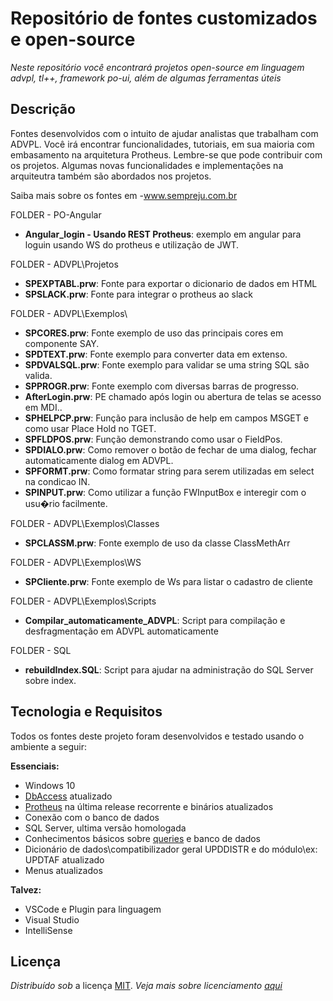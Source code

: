 
Repositório de fontes customizados e open-source
====
_Neste repositório você encontrará projetos open-source em linguagem advpl, tl++, framework po-ui, além de algumas ferramentas úteis_




Descrição
----

Fontes desenvolvidos com o intuito de ajudar analistas que trabalham com ADVPL. Você irá encontrar funcionalidades, tutoriais, em sua maioria com embasamento na arquitetura Protheus. Lembre-se que pode contribuir com os projetos. Algumas novas funcionalidades e implementações na arquiteutra também são abordados nos projetos.

Saiba mais sobre os fontes em -www.sempreju.com.br

FOLDER - PO-Angular
 * **Angular_login - Usando REST Protheus**: exemplo em angular para loguin usando WS do protheus e utilização de JWT.

FOLDER - ADVPL\Projetos
  * **SPEXPTABL.prw**: Fonte para exportar o dicionario de dados em HTML
  * **SPSLACK.prw**: Fonte para integrar o protheus ao slack

FOLDER - ADVPL\Exemplos\
   * **SPCORES.prw**: Fonte exemplo de uso das principais cores em componente SAY.
   * **SPDTEXT.prw**: Fonte exemplo para converter data em extenso.
   * **SPDVALSQL.prw**: Fonte exemplo para validar se uma string SQL são valida.
   * **SPPROGR.prw**: Fonte exemplo com diversas barras de progresso.
   * **AfterLogin.prw**: PE chamado após login ou abertura de telas se acesso em MDI..
   * **SPHELPCP.prw**: Função para inclusão de help em campos MSGET e como usar Place Hold no TGET.
   * **SPFLDPOS.prw**: Função demonstrando como usar o FieldPos.
   * **SPDIALO.prw**: Como remover o botão de fechar de uma dialog, fechar automaticamente dialog em ADVPL.
   * **SPFORMT.prw**: Como formatar string para serem utilizadas em select na condicao IN.
   * **SPINPUT.prw**: Como utilizar a função FWInputBox e interegir com o usu�rio facilmente.

FOLDER - ADVPL\Exemplos\Classes
  * **SPCLASSM.prw**: Fonte exemplo de uso da classe ClassMethArr

FOLDER - ADVPL\Exemplos\WS
  * **SPCliente.prw**: Fonte exemplo de Ws para listar o cadastro de cliente

FOLDER - ADVPL\Exemplos\Scripts
  * **Compilar_automaticamente_ADVPL**: Script para compilação e desfragmentação em ADVPL automaticamente

FOLDER - SQL
  * **rebuildIndex.SQL**: Script para ajudar na administração do SQL Server sobre index.


Tecnologia e Requisitos
----

Todos os fontes deste projeto foram desenvolvidos e testado usando o ambiente a seguir:

<p><b>Essenciais:</b></p>
<ul>
  <li>Windows 10</li>
  <li><a href="https://tdn.totvs.com/display/tec/DBAccess">DbAccess</a> atualizado</li>
  <li><a href="https://www.totvs.com/blog/protheus-da-totvs">Protheus</a> na última release recorrente e binários atualizados</li>
  <li>Conexão com o banco de dados</li>
  <li>SQL Server, ultima versão homologada</li>
  <li>Conhecimentos básicos sobre <a href="http://www.tutorialspoint.com/sql">queries</a> e banco de dados</li>
  <li>Dicionário de dados\compatibilizador geral UPDDISTR e do módulo\ex: UPDTAF atualizado</li>
  <li>Menus atualizados</li>
</ul>
<p><b>Talvez:</b></p>
<ul>
  <li>VSCode e Plugin para linguagem</li>
  <li>Visual Studio</li>
  <li>IntelliSense</li>
</ul>


Licença
----

_Distribuído sob_ a licença [MIT](LICENSE). _Veja mais sobre licenciamento [aqui](https://choosealicense.com/licenses/)_


